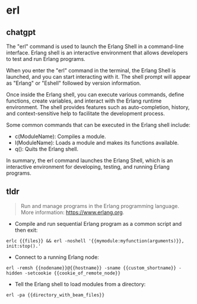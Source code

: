 # erl 
## chatgpt 
The "erl" command is used to launch the Erlang Shell in a command-line interface. Erlang shell is an interactive environment that allows developers to test and run Erlang programs.

When you enter the "erl" command in the terminal, the Erlang Shell is launched, and you can start interacting with it. The shell prompt will appear as "Erlang" or "Eshell" followed by version information.

Once inside the Erlang shell, you can execute various commands, define functions, create variables, and interact with the Erlang runtime environment. The shell provides features such as auto-completion, history, and context-sensitive help to facilitate the development process.

Some common commands that can be executed in the Erlang shell include:

- c(ModuleName): Compiles a module.
- l(ModuleName): Loads a module and makes its functions available.
- q(): Quits the Erlang shell.

In summary, the erl command launches the Erlang Shell, which is an interactive environment for developing, testing, and running Erlang programs. 

## tldr 
 
> Run and manage programs in the Erlang programming language.
> More information: <https://www.erlang.org>.

- Compile and run sequential Erlang program as a common script and then exit:

`erlc {{files}} && erl -noshell '{{mymodule:myfunction(arguments)}}, init:stop().'`

- Connect to a running Erlang node:

`erl -remsh {{nodename}}@{{hostname}} -sname {{custom_shortname}} -hidden -setcookie {{cookie_of_remote_node}}`

- Tell the Erlang shell to load modules from a directory:

`erl -pa {{directory_with_beam_files}}`
